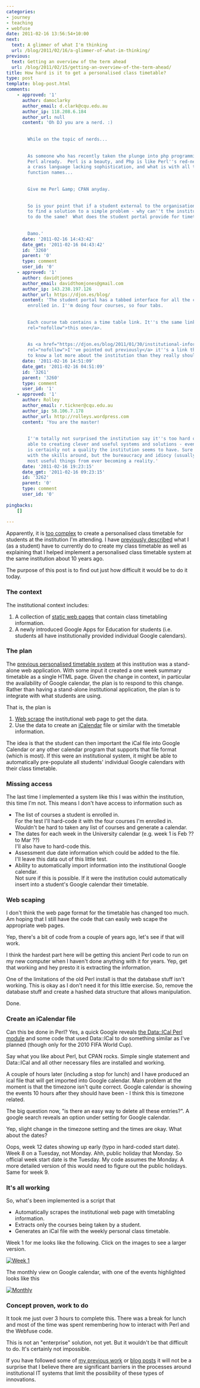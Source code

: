 ```yaml
---
categories:
- journey
- teaching
- webfuse
date: 2011-02-16 13:56:54+10:00
next:
  text: A glimmer of what I'm thinking
  url: /blog/2011/02/16/a-glimmer-of-what-im-thinking/
previous:
  text: Getting an overview of the term ahead
  url: /blog/2011/02/15/getting-an-overview-of-the-term-ahead/
title: How hard is it to get a personalised class timetable?
type: post
template: blog-post.html
comments:
    - approved: '1'
      author: damoclarky
      author_email: d.clark@cqu.edu.au
      author_ip: 118.208.6.184
      author_url: null
      content: 'Oh DJ you are a nerd. :)
    
    
        While on the topic of nerds...
    
    
        As someone who has recently taken the plunge into php programming, I am missing
        Perl already.  Perl is a beauty, and Php is like Perl''s red-neck cousin - its
        a crass language lacking sophistication, and what is with all the understored
        function names...
    
    
        Give me Perl &amp; CPAN anyday.
    
    
        So is your point that if a student external to the organisation can spend 3hrs
        to find a solution to a simple problem - why can''t the institution find resources
        to do the same?  What does the student portal provide for timetabling?
    
    
        Damo.'
      date: '2011-02-16 14:43:42'
      date_gmt: '2011-02-16 04:43:42'
      id: '3260'
      parent: '0'
      type: comment
      user_id: '0'
    - approved: '1'
      author: davidtjones
      author_email: davidthomjones@gmail.com
      author_ip: 143.238.197.126
      author_url: https://djon.es/blog/
      content: 'The student portal has a tabbed interface for all the courses you are
        enrolled in. I''m doing four courses, so four tabs.
    
    
        Each course tab contains a time table link. It''s the same link, <a href="http://timetabling.cqu.edu.au/FCWViewer/view.do?site=199"
        rel="nofollow">this one</a>.
    
    
        As <a href="https://djon.es/blog/2011/01/30/institutional-information-systems-and-the-problems-of-service-provision/"
        rel="nofollow">I''ve pointed out previously</a> it''s a link that requires students
        to know a lot more about the institution than they really should need to.'
      date: '2011-02-16 14:51:09'
      date_gmt: '2011-02-16 04:51:09'
      id: '3261'
      parent: '3260'
      type: comment
      user_id: '1'
    - approved: '1'
      author: Rolley
      author_email: r.tickner@cqu.edu.au
      author_ip: 58.106.7.178
      author_url: http://rolleys.wordpress.com
      content: 'You are the master!
    
    
        I''m totally not surprised the institution say it''s too hard or complex.  Being
        able to creating clever and useful systems and solutions - even simple ones -
        is certainly not a quality the institution seems to have. Sure there''s people
        with the skills around, but the bureaucracy and idiocy (usually combined) prevent
        most useful things from ever becoming a reality.'
      date: '2011-02-16 19:23:15'
      date_gmt: '2011-02-16 09:23:15'
      id: '3262'
      parent: '0'
      type: comment
      user_id: '0'
    
pingbacks:
    []
    
---
```

Apparently, it is [too complex](/blog/2011/02/15/getting-an-overview-of-the-term-ahead/#comment-3835) to create a personalised class timetable for students at the institution I'm attending. I have [previously described](/blog/2011/01/30/institutional-information-systems-and-the-problems-of-service-provision/) what I (as a student) have to currently do to create my class timetable as well as explaining that I helped implement a personalised class timetable system at the same institution about 10 years ago.

The purpose of this post is to find out just how difficult it would be to do it today.

### The context

The institutional context includes:

1. A collection of [static web pages](http://timetabling.cqu.edu.au/FCWViewer/view.do?page=9894) that contain class timetabling information.
2. A newly introduced Google Apps for Education for students (i.e. students all have institutionally provided individual Google calendars).

### The plan

The [previous personalised timetable system](/blog/2011/01/30/institutional-information-systems-and-the-problems-of-service-provision/) at this institution was a stand-alone web application. With some input it created a one week summary timetable as a single HTML page. Given the change in context, in particular the availability of Google calendar, the plan is to respond to this change. Rather than having a stand-alone institutional application, the plan is to integrate with what students are using.

That is, the plan is

1. [Web scrape](http://en.wikipedia.org/wiki/Web_scraping) the institutional web page to get the data.
2. Use the data to create an [iCalendar](http://en.wikipedia.org/wiki/ICalendar) file or similar with the timetable information.

The idea is that the student can then important the iCal file into Google Calendar or any other calendar program that supports that file format (which is most). If this were an institutional system, it might be able to automatically pre-populate all students' individual Google calendars with their class timetable.

### Missing access

The last time I implemented a system like this I was within the institution, this time I'm not. This means I don't have access to information such as

- The list of courses a student is enrolled in.  
    For the test I'll hard-code it with the four courses I'm enrolled in. Wouldn't be hard to taken any list of courses and generate a calendar.
- The dates for each week in the University calendar (e.g. week 1 is Feb ?? to Mar ??)  
    I'll also have to hard-code this.
- Assessment due date information which could be added to the file.  
    I'll leave this data out of this little test.
- Ability to automatically import information into the institutional Google calendar.  
    Not sure if this is possible. If it were the institution could automatically insert into a student's Google calendar their timetable.

### Web scaping

I don't think the web page format for the timetable has changed too much. Am hoping that I still have the code that can easily web scape the appropriate web pages.

Yep, there's a bit of code from a couple of years ago, let's see if that will work.

I think the hardest part here will be getting this ancient Perl code to run on my new computer when I haven't done anything with it for years. Yep, get that working and hey presto it is extracting the information.

One of the limitations of the old Perl install is that the database stuff isn't working. This is okay as I don't need it for this little exercise. So, remove the database stuff and create a hashed data structure that allows manipulation.

Done.

### Create an iCalendar file

Can this be done in Perl? Yes, a quick Google reveals [the Data::ICal Perl module](http://search.cpan.org/~alexmv/Data-ICal-0.16/lib/Data/ICal.pm) and some code that used Data::ICal to do something similar as I've planned (though only for the 2010 FIFA World Cup).

Say what you like about Perl, but CPAN rocks. Simple single statement and Data::ICal and all other necessary files are installed and working.

A couple of hours later (including a stop for lunch) and I have produced an ical file that will get imported into Google calendar. Main problem at the moment is that the timezone isn't quite correct. Google calendar is showing the events 10 hours after they should have been - I think this is timezone related.

The big question now, "is there an easy way to delete all these entries?". A google search reveals an option under setting for Google calendar.

Yep, slight change in the timezone setting and the times are okay. What about the dates?

Oops, week 12 dates showing up early (typo in hard-coded start date). Week 8 on a Tuesday, not Monday. Ahh, public holiday that Monday. So official week start date is the Tuesday. My code assumes the Monday. A more detailed version of this would need to figure out the public holidays. Same for week 9.

### It's all working

So, what's been implemented is a script that

- Automatically scrapes the institutional web page with timetabling information.
- Extracts only the courses being taken by a student.
- Generates an iCal file with the weekly personal class timetable.

Week 1 for me looks like the following. Click on the images to see a larger version.

[![Week 1](images/5450048034_cac65d44cc_m.jpg)](http://www.flickr.com/photos/david_jones/5450048034/ "Week 1 by David T Jones, on Flickr")

The monthly view on Google calendar, with one of the events highlighted looks like this

[![Monthly](images/5450068514_6ed66fc60b_m.jpg)](http://www.flickr.com/photos/david_jones/5450068514/ "Monthly by David T Jones, on Flickr")

### Concept proven, work to do

It took me just over 3 hours to complete this. There was a break for lunch and most of the time was spent remembering how to interact with Perl and the Webfuse code.

This is not an "enterprise" solution, not yet. But it wouldn't be that difficult to do. It's certainly not impossible.

If you have followed some of [my previous work](http://www.slideshare.net/davidj/alternatives-for-the-institutional-implementation-of-elearning-lessons-from-12-years-of-webfuse) or [blog posts](/blog/2011/02/13/on-the-potential-flexibility-of-open-source-lms-and-its-limits/) it will not be a surprise that I believe there are significant barriers in the processes around institutional IT systems that limit the possibility of these types of innovations.